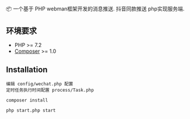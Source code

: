 ## 
📦 一个基于 PHP webman框架开发的消息推送.
抖音同款推送 php实现服务端.
## 环境要求
- PHP >= 7.2
- [Composer](https://getcomposer.org/) >= 1.0
## Installation
```shell
编辑 config/wechat.php 配置
定时任务执行时间配置 process/Task.php
```
```shell
composer install
```
```shell
php start.php start
```
